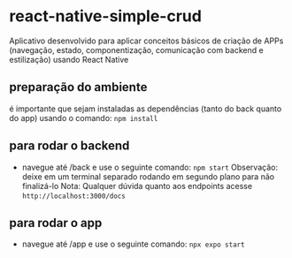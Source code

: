 # react-native-simple-crud
Aplicativo desenvolvido para aplicar conceitos básicos de criação de APPs (navegação, estado, componentização, comunicação com backend e estilização) usando React Native

## preparação do ambiente
é importante que sejam instaladas as dependências (tanto do back quanto do app) usando o comando:
```npm install```

## para rodar o backend
- navegue até /back e use o seguinte comando:
```npm start```
Observação: deixe em um terminal separado rodando em segundo plano para não finalizá-lo
Nota: Qualquer dúvida quanto aos endpoints acesse ```http://localhost:3000/docs```

## para rodar o app
- navegue até /app e use o seguinte comando:
```npx expo start```